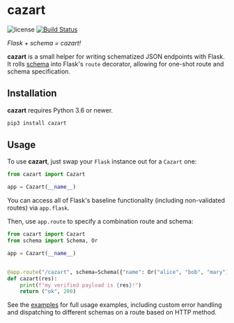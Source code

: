 cazart
======

![license](https://raster.shields.io/badge/license-MIT%20with%20restrictions-green.png)
[![Build Status](https://img.shields.io/github/workflow/status/woodruffw/cazart/CI/master)](https://github.com/woodruffw/cazart/actions?query=workflow%3ACI)

*Flask + schema = cazart!*

**cazart** is a small helper for writing schematized JSON endpoints with Flask. It rolls
[schema](https://github.com/keleshev/schema) into Flask's `route` decorator, allowing
for one-shot route and schema specification.

## Installation

**cazart** requires Python 3.6 or newer.

```bash
pip3 install cazart
```

## Usage

To use **cazart**, just swap your `Flask` instance out for a `Cazart` one:

```python
from cazart import Cazart

app = Cazart(__name__)
```

You can access all of Flask's baseline functionality (including non-validated routes)
via `app.flask`.

Then, use `app.route` to specify a combination route and schema:

```python
from cazart import Cazart
from schema import Schema, Or

app = Cazart(__name__)


@app.route("/cazart", schema=Schema({"name": Or("alice", "bob", "mary")}))
def cazart(res):
    print(f"my verified payload is {res}!")
    return ("ok", 200)
```

See the [examples](./example) for full usage examples, including custom error handling
and dispatching to different schemas on a route based on HTTP method.
